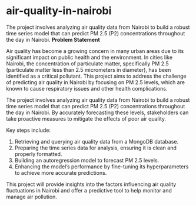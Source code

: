 # air-quality-in-nairobi
The project involves analyzing air quality data from Nairobi to build a robust time series model that can predict PM 2.5 (P2) concentrations throughout the day in Nairobi.
**Problem Statement**

Air quality has become a growing concern in many urban areas due to its significant impact on public health and the environment. In cities like Nairobi, the concentration of particulate matter, specifically PM 2.5 (particulate matter less than 2.5 micrometers in diameter), has been identified as a critical pollutant. This project aims to address the challenge of predicting air quality in Nairobi by focusing on PM 2.5 levels, which are known to cause respiratory issues and other health complications.

The project involves analyzing air quality data from Nairobi to build a robust time series model that can predict PM 2.5 (P2) concentrations throughout the day in Nairobi. By accurately forecasting these levels, stakeholders can take proactive measures to mitigate the effects of poor air quality.

Key steps include:

1. Retrieving and querying air quality data from a MongoDB database.
2. Preparing the time series data for analysis, ensuring it is clean and properly formatted.
3. Building an autoregression model to forecast PM 2.5 levels.
4. Enhancing the model’s performance by fine-tuning its hyperparameters to achieve more accurate predictions.

This project will provide insights into the factors influencing air quality fluctuations in Nairobi and offer a predictive tool to help monitor and manage air pollution.
